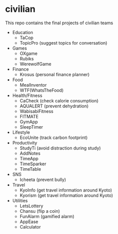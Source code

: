 # civilian
This repo contains the final projects of civilian teams

* Education
  - TaCop
  - TopicPro (suggest topics for conversation)
* Games
  - OXgame
  - Rubiks
  - WerewolfGame
* Finance
  - Krosus (personal finance planner)
* Food
  - MealInventor
  - WTF(WhatsTheFood)
* Health/Fitness
  - CaCheck (check calorie consumption)
  - AQUALERT (prevent dehydration)
  - WabisabiFitness
  - FITMATE
  - GymApp
  - SleepTimer
* Lifestyle
  - EcoUnite (track carbon footprint)
* Productivity
  - StudyTi (avoid distraction during study)
  - AddNotes
  - TimeApp
  - TimeSparker
  - TimeTable
* SNS
  - Icheeta (prevent bully)
* Travel
  - KyoInfo (get travel information around Kyoto)
  - Kyorism (get travel information around Kyoto)
* Utilities
  - LetsLottery
  - Chansu (flip a coin)
  - FunAlarm (gamified alarm)
  - AppEase
  - Calculator
